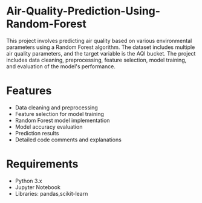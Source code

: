 # Air-Quality-Prediction-Using-Random-Forest
This project involves predicting air quality based on various environmental parameters using a Random Forest algorithm. The dataset includes multiple air quality parameters, and the target variable is the AQI bucket. The project includes data cleaning, preprocessing, feature selection, model training, and evaluation of the model's performance.

# Features
- Data cleaning and preprocessing
- Feature selection for model training
- Random Forest model implementation
- Model accuracy evaluation
- Prediction results
- Detailed code comments and explanations
  
# Requirements
- Python 3.x
- Jupyter Notebook
- Libraries: pandas,scikit-learn

